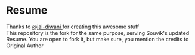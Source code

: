 # Resume

Thanks to <a href="https://github.com/jai-dewani"> @jai-diwani </a> for creating this awesome stuff
<br>
This repository is the fork for the same purpose, serving Souvik's updated Resume. You are open to fork it, but make sure, you mention the credits to Original Author
